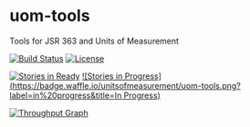 # uom-tools
Tools for JSR 363 and Units of Measurement

[![Build Status](https://drone.io/github.com/unitsofmeasurement/uom-tools/status.png)](https://drone.io/github.com/unitsofmeasurement/uom-tools/latest)
[![License](http://img.shields.io/badge/license-BSD3-blue.svg?style=flat-square)](http://opensource.org/licenses/BSD-3-Clause)

[![Stories in Ready](https://badge.waffle.io/unitsofmeasurement/uom-tools.png?label=ready&title=Ready)](https://waffle.io/unitsofmeasurement/uom-tools)
[![Stories in Progress](https://badge.waffle.io/unitsofmeasurement/uom-tools.png?label=in%20progress&title=In Progress)](https://waffle.io/unitsofmeasurement/uom-tools)

[![Throughput Graph](https://graphs.waffle.io/unitsofmeasurement/uom-tools/throughput.svg)](https://waffle.io/unitsofmeasurement/uom-tools/metrics)
